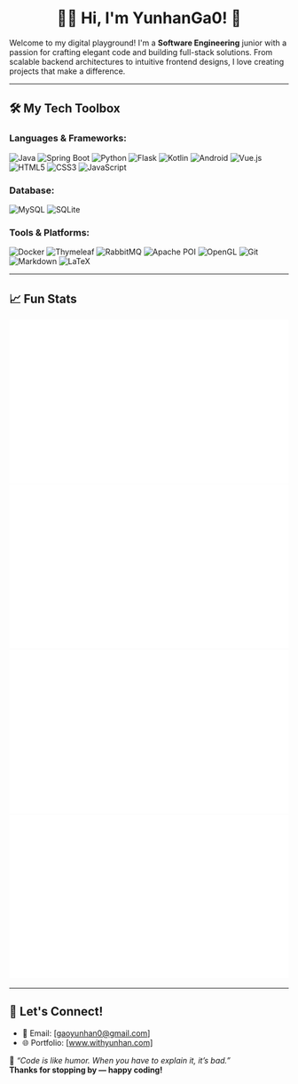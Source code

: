 <div align="center">

# 👨‍💻 Hi, I'm YunhanGa0! 👋

</div>

Welcome to my digital playground! I'm a **Software Engineering** junior with a passion for crafting elegant code and building full-stack solutions. From scalable backend architectures to intuitive frontend designs, I love creating projects that make a difference.

---
## 🛠️ My Tech Toolbox

### Languages & Frameworks:


   ![Java](https://img.shields.io/badge/Java-ED8B00?style=for-the-badge&logo=java&logoColor=white)
![Spring Boot](https://img.shields.io/badge/Spring%20Boot-6DB33F?style=for-the-badge&logo=spring-boot&logoColor=white)
![Python](https://img.shields.io/badge/Python-3776AB?style=for-the-badge&logo=python&logoColor=white)
![Flask](https://img.shields.io/badge/Flask-000000?style=for-the-badge&logo=flask&logoColor=white)
![Kotlin](https://img.shields.io/badge/Kotlin-0095D5?style=for-the-badge&logo=kotlin&logoColor=white)
![Android](https://img.shields.io/badge/Android-3DDC84?style=for-the-badge&logo=android&logoColor=white)
![Vue.js](https://img.shields.io/badge/Vue.js-4FC08D?style=for-the-badge&logo=vue.js&logoColor=white)
![HTML5](https://img.shields.io/badge/HTML5-E34F26?style=for-the-badge&logo=html5&logoColor=white)
![CSS3](https://img.shields.io/badge/CSS3-1572B6?style=for-the-badge&logo=css3&logoColor=white)
![JavaScript](https://img.shields.io/badge/JavaScript-F7DF1E?style=for-the-badge&logo=javascript&logoColor=black)



### Database:
![MySQL](https://img.shields.io/badge/MySQL-4479A1?style=for-the-badge&logo=mysql&logoColor=white)
![SQLite](https://img.shields.io/badge/SQLite-003B57?style=for-the-badge&logo=sqlite&logoColor=white)

### Tools & Platforms:
![Docker](https://img.shields.io/badge/Docker-2496ED?style=for-the-badge&logo=docker&logoColor=white)
![Thymeleaf](https://img.shields.io/badge/Thymeleaf-005F0F?style=for-the-badge&logo=thymeleaf&logoColor=white)
![RabbitMQ](https://img.shields.io/badge/RabbitMQ-FF6600?style=for-the-badge&logo=rabbitmq&logoColor=white)
![Apache POI](https://img.shields.io/badge/Apache%20POI-5A9FDF?style=for-the-badge&logo=apache&logoColor=white)
![OpenGL](https://img.shields.io/badge/OpenGL-5586A4?style=for-the-badge&logo=opengl&logoColor=white)
![Git](https://img.shields.io/badge/Git-F05032?style=for-the-badge&logo=git&logoColor=white)
  ![Markdown](https://img.shields.io/badge/Markdown-000000?style=for-the-badge&logo=markdown&logoColor=white)
![LaTeX](https://img.shields.io/badge/LaTeX-008080?style=for-the-badge&logo=latex&logoColor=white)

---

## 📈 Fun Stats
 ![](https://raw.githubusercontent.com/YunhanGa0/github-stats/master/generated/overview.svg#gh-dark-mode-only)
![](https://raw.githubusercontent.com/YunhanGa0/github-stats/master/generated/overview.svg#gh-light-mode-only)  ![](https://raw.githubusercontent.com/YunhanGa0/github-stats/master/generated/languages.svg#gh-dark-mode-only)
![](https://raw.githubusercontent.com/YunhanGa0/github-stats/master/generated/languages.svg#gh-light-mode-only) 

---

## 🎯 Let's Connect!

- 💌 Email: [gaoyunhan0@gmail.com]  
- 🌐 Portfolio: [www.withyunhan.com]   

🌟 *“Code is like humor. When you have to explain it, it’s bad.”*  
**Thanks for stopping by — happy coding!**


<!---
YunhanGa0/YunhanGa0 is a ✨ special ✨ repository because its `README.md` (this file) appears on your GitHub profile.
You can click the Preview link to take a look at your changes.
--->

